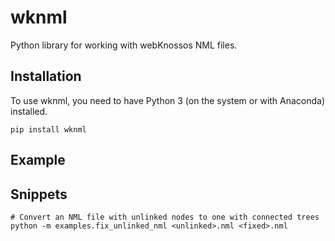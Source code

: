 # wknml

Python library for working with webKnossos NML files.

## Installation
To use wknml, you need to have Python 3 (on the system or with Anaconda) installed.

```
pip install wknml
```

## Example


## Snippets
```
# Convert an NML file with unlinked nodes to one with connected trees
python -m examples.fix_unlinked_nml <unlinked>.nml <fixed>.nml

```
